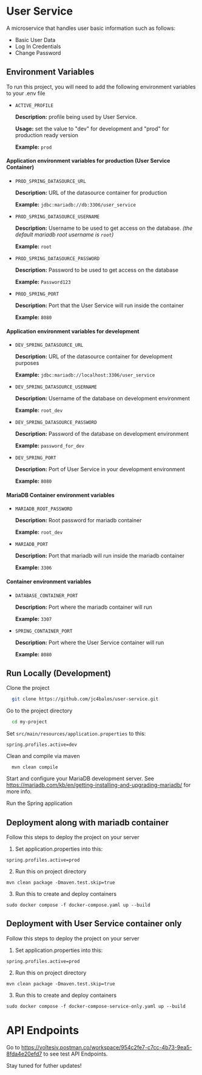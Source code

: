 # User Service

A microservice that handles user basic information such as follows:

- Basic User Data
- Log In Credentials
- Change Password

## Environment Variables

To run this project, you will need to add the following environment variables to your .env file

- `ACTIVE_PROFILE`

  **Description:** profile being used by User Service.

  **Usage:** set the value to "dev" for development and "prod" for production ready version

  **Example:** `prod`

#### Application environment variables for production (User Service Container)

- `PROD_SPRING_DATASOURCE_URL`

  **Description:** URL of the datasource container for production

  **Example:** `jdbc:mariadb://db:3306/user_service`

- `PROD_SPRING_DATASOURCE_USERNAME`

  **Description:** Username to be used to get access on the database. _(the default mariadb root username is `root`)_

  **Example:** `root`

- `PROD_SPRING_DATASOURCE_PASSWORD`

  **Description:** Password to be used to get access on the database

  **Example:** `Password123`

- `PROD_SPRING_PORT`

  **Description:** Port that the User Service will run inside the container

  **Example:** `8080`

#### Application environment variables for development

- `DEV_SPRING_DATASOURCE_URL`

  **Description:** URL of the datasource container for development purposes

  **Example:** `jdbc:mariadb://localhost:3306/user_service`

- `DEV_SPRING_DATASOURCE_USERNAME`

  **Description:** Username of the database on development environment

  **Example:** `root_dev`

- `DEV_SPRING_DATASOURCE_PASSWORD`

  **Description:** Password of the database on development environment

  **Example:** `password_for_dev`

- `DEV_SPRING_PORT`

  **Description:** Port of User Service in your development environment

  **Example:** `8080`

#### MariaDB Container environment variables

- `MARIADB_ROOT_PASSWORD`

  **Description:** Root password for mariadb container

  **Example:** `root_dev`

- `MARIADB_PORT`

  **Description:** Port that mariadb will run inside the mariadb container

  **Example:** `3306`

#### Container environment variables

- `DATABASE_CONTAINER_PORT`

  **Description:** Port where the mariadb container will run

  **Example:** `3307`

- `SPRING_CONTAINER_PORT`

  **Description:** Port where the User Service container will run

  **Example:** `8080`

## Run Locally (Development)

Clone the project

```bash
  git clone https://github.com/jc4balos/user-service.git
```

Go to the project directory

```bash
  cd my-project
```

Set `src/main/resources/application.properties` to this:

```
spring.profiles.active=dev

```

Clean and compile via maven

```
  mvn clean compile
```

Start and configure your MariaDB development server.
See https://mariadb.com/kb/en/getting-installing-and-upgrading-mariadb/ for more info.

Run the Spring application

## Deployment along with mariadb container

Follow this steps to deploy the project on your server

1. Set application.properties into this:

```
spring.profiles.active=prod

```

2. Run this on project directory

```
mvn clean package -Dmaven.test.skip=true

```

3. Run this to create and deploy containers

```
sudo docker compose -f docker-compose.yaml up --build

```

## Deployment with User Service container only

Follow this steps to deploy the project on your server

1. Set application.properties into this:

```
spring.profiles.active=prod

```

2. Run this on project directory

```
mvn clean package -Dmaven.test.skip=true

```

3. Run this to create and deploy containers

```
sudo docker compose -f docker-compose-service-only.yaml up --build

```

# API Endpoints

Go to https://voltesiv.postman.co/workspace/954c2fe7-c7cc-4b73-9ea5-8fda4e20efd7 to see test API Endpoints.

Stay tuned for futher updates!
